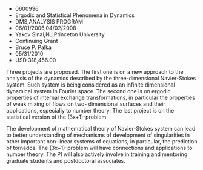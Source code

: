 
* 0600996
* Ergodic and Statistical Phenomena in Dynamics
* DMS,ANALYSIS PROGRAM
* 06/01/2006,04/02/2008
* Yakov Sinai,NJ,Princeton University
* Continuing Grant
* Bruce P. Palka
* 05/31/2010
* USD 318,456.00

Three projects are proposed. The first one is on a new approach to the analysis
of the dynamics described by the three-dimensional Navier-Stokes system. Such
system is being considered as an infinite dimensional dynamical system in
Fourier space. The second one is on ergodic properties of internal exchange
transformations, in particular the properties of weak mixing of flows on two-
dimensional surfaces and their applications, especially to number theory. The
last project is on the statistical version of the (3x+1)-problem.

The development of mathematical theory of Navier-Stokes system can lead to
better understanding of mechanisms of development of singularities in other
important non-linear systems of equations, in particular, the prediction of
tornados. The (3x+1)-problem will have connections and applications to number
theory. The PI will also actively involve in training and mentoring graduate
students and postdoctoral associates.
